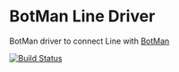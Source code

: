 # BotMan Line Driver

BotMan driver to connect Line with [BotMan](https://github.com/botman/botman)

[![Build Status](https://travis-ci.org/kimisme9386/driver-line.svg?branch=master)](https://travis-ci.org/kimisme9386/driver-line)
